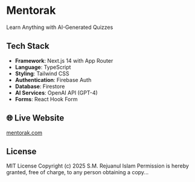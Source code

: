 # Mentorak 
Learn Anything with AI-Generated Quizzes


## Tech Stack

- **Framework**: Next.js 14 with App Router
- **Language**: TypeScript
- **Styling**: Tailwind CSS
- **Authentication**: Firebase Auth
- **Database**: Firestore
- **AI Services**: OpenAI API (GPT-4)
- **Forms**: React Hook Form

## 🌐 Live Website
[mentorak.com](https://mentorak.com/)


## License
MIT License
Copyright (c) 2025 S.M. Rejuanul Islam
Permission is hereby granted, free of charge, to any person obtaining a copy...

